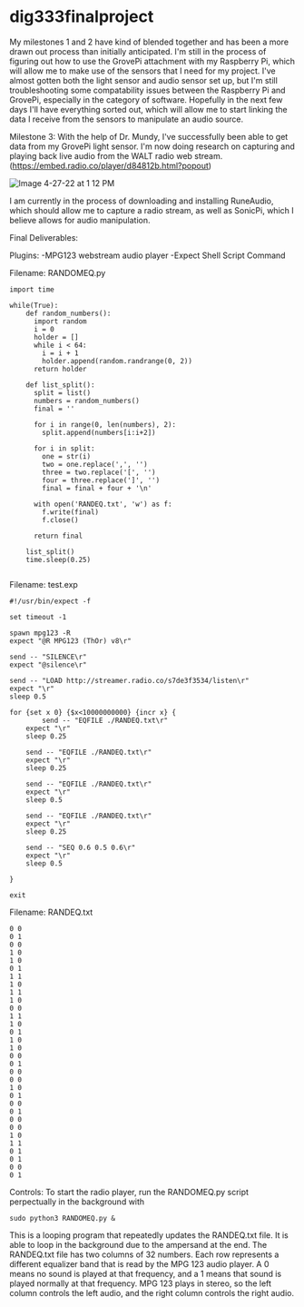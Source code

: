 # dig333finalproject

My milestones 1 and 2 have kind of blended together and has been a more drawn out process than initially anticipated. I'm still in the process of figuring out how to use the GrovePi attachment with my Raspberry Pi, which will allow me to make use of the sensors that I need for my project. I've almost gotten both the light sensor and audio sensor set up, but I'm still troubleshooting some compatability issues between the Raspberry Pi and GrovePi, especially in the category of software. Hopefully in the next few days I'll have everything sorted out, which will allow me to start linking the data I receive from the sensors to manipulate an audio source. 

Milestone 3:
With the help of Dr. Mundy, I've successfully been able to get data from my GrovePi light sensor. I'm now doing research on capturing and playing back live audio from the WALT radio web stream. (https://embed.radio.co/player/d84812b.html?popout)

![Image 4-27-22 at 1 12 PM](https://user-images.githubusercontent.com/98902048/165582164-beb5b97b-be78-4b85-bbfe-bf42091e46f6.jpg)
 
I am currently in the process of downloading and installing RuneAudio, which should allow me to capture a radio stream, as well as SonicPi, which I believe allows for audio manipulation.



Final Deliverables:

Plugins:
 -MPG123 webstream audio player
 -Expect Shell Script Command

Filename: RANDOMEQ.py

```
import time
  
while(True):
    def random_numbers():
      import random
      i = 0
      holder = []
      while i < 64:
        i = i + 1
        holder.append(random.randrange(0, 2))
      return holder

    def list_split():
      split = list()
      numbers = random_numbers()
      final = ''
      
      for i in range(0, len(numbers), 2):
        split.append(numbers[i:i+2])
        
      for i in split:
        one = str(i)
        two = one.replace(',', '')
        three = two.replace('[', '')
        four = three.replace(']', '')
        final = final + four + '\n'

      with open('RANDEQ.txt', 'w') as f:
        f.write(final)
        f.close()

      return final

    list_split()
    time.sleep(0.25)
    
```
Filename: test.exp
```
#!/usr/bin/expect -f

set timeout -1

spawn mpg123 -R
expect "@R MPG123 (ThOr) v8\r"

send -- "SILENCE\r"
expect "@silence\r"

send -- "LOAD http://streamer.radio.co/s7de3f3534/listen\r"
expect "\r"
sleep 0.5

for {set x 0} {$x<10000000000} {incr x} {
        send -- "EQFILE ./RANDEQ.txt\r"
    expect "\r"
    sleep 0.25

    send -- "EQFILE ./RANDEQ.txt\r"
    expect "\r"
    sleep 0.25

    send -- "EQFILE ./RANDEQ.txt\r"
    expect "\r"
    sleep 0.5

    send -- "EQFILE ./RANDEQ.txt\r"
    expect "\r"
    sleep 0.25

    send -- "SEQ 0.6 0.5 0.6\r"
    expect "\r"
    sleep 0.5

}

exit
```

Filename: RANDEQ.txt
```
0 0
0 1
0 0
1 0
1 0
0 1
1 1
1 0
1 1
1 0
0 0
1 1
1 0
0 1
1 0
1 0
0 0
0 1
0 0
0 0
1 0
0 1
0 0
0 1
0 0
0 0
1 0
1 1
0 1
0 1
0 0
0 1
```
Controls:
To start the radio player, run the RANDOMEQ.py script perpectually in the background with
```
sudo python3 RANDOMEQ.py &
```
This is a looping program that repeatedly updates the RANDEQ.txt file. It is able to loop in the background due to the ampersand at the end.
The RANDEQ.txt file has two columns of 32 numbers. Each row represents a different equalizer band that is read by the MPG 123 audio player. A 0 means no sound is played at that frequency, and a 1 means that sound is played normally at that frequency. MPG 123 plays in stereo, so the left column controls the left audio, and the right column controls the right audio.
